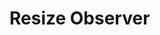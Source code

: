 <EuiPageHeader>
  <EuiPageHeaderSection>
    <EuiTitle @size="l">
      <h1>
        Resize Observer
      </h1>
    </EuiTitle>
  </EuiPageHeaderSection>
</EuiPageHeader>
